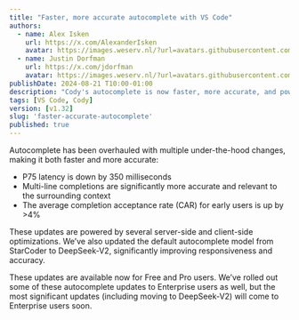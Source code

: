 ```yaml
---
title: "Faster, more accurate autocomplete with VS Code"
authors:
  - name: Alex Isken
    url: https://x.com/AlexanderIsken
    avatar: https://images.weserv.nl/?url=avatars.githubusercontent.com/u/65769327
  - name: Justin Dorfman
    url: https://x.com/jdorfman
    avatar: https://images.weserv.nl/?url=avatars.githubusercontent.com/u/65769327
publishDate: 2024-08-21 T10:00-01:00
description: "Cody's autocomplete is now faster, more accurate, and powered by DeepSeek V2."
tags: [VS Code, Cody]
version: [v1.32]
slug: 'faster-accurate-autocomplete'
published: true
---
```


Autocomplete has been overhauled with multiple under-the-hood changes, making it both faster and more accurate:

- P75 latency is down by 350 milliseconds
- Multi-line completions are significantly more accurate and relevant to the surrounding context
- The average completion acceptance rate (CAR) for early users is up by >4%

These updates are powered by several server-side and client-side optimizations. We’ve also updated the default autocomplete model from StarCoder to DeepSeek-V2, significantly improving responsiveness and accuracy.

These updates are available now for Free and Pro users. We’ve rolled out some of these autocomplete updates to Enterprise users as well, but the most significant updates (including moving to DeepSeek-V2) will come to Enterprise users soon.
